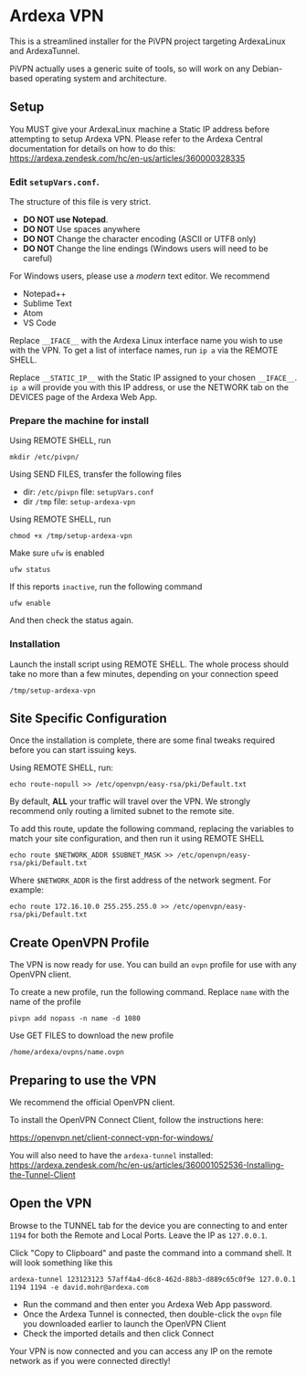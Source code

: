 # Ardexa VPN

This is a streamlined installer for the PiVPN project targeting ArdexaLinux and ArdexaTunnel.

PiVPN actually uses a generic suite of tools, so will work on any Debian-based
operating system and architecture.

## Setup

You MUST give your ArdexaLinux machine a Static IP address before attempting to
setup Ardexa VPN.  Please refer to the Ardexa Central documentation for details
on how to do this: https://ardexa.zendesk.com/hc/en-us/articles/360000328335

### Edit `setupVars.conf`.

The structure of this file is very strict.

* **DO NOT use Notepad**.
* **DO NOT** Use spaces anywhere
* **DO NOT** Change the character encoding (ASCII or UTF8 only)
* **DO NOT** Change the line endings (Windows users will need to be careful)

For Windows users, please use a _modern_ text editor.  We recommend
* Notepad++
* Sublime Text
* Atom
* VS Code

Replace `__IFACE__` with the Ardexa Linux interface name you wish to use with
the VPN. To get a list of interface names, run `ip a` via the REMOTE SHELL.

Replace `__STATIC_IP__` with the Static IP assigned to your chosen `__IFACE__`.
`ip a` will provide you with this IP address, or use the NETWORK tab on the
DEVICES page of the Ardexa Web App.

### Prepare the machine for install

Using REMOTE SHELL, run
```
mkdir /etc/pivpn/
```

Using SEND FILES, transfer the following files
  * dir: `/etc/pivpn` file: `setupVars.conf`
  * dir `/tmp` file: `setup-ardexa-vpn`

Using REMOTE SHELL, run
```
chmod +x /tmp/setup-ardexa-vpn
```

Make sure `ufw` is enabled
```
ufw status
```

If this reports `inactive`, run the following command
```
ufw enable
```
And then check the status again.

### Installation

Launch the install script using REMOTE SHELL. The whole process should take no
more than a few minutes, depending on your connection speed
```
/tmp/setup-ardexa-vpn
```

## Site Specific Configuration
Once the installation is complete, there are some final tweaks required before
you can start issuing keys.

Using REMOTE SHELL, run:
```
echo route-nopull >> /etc/openvpn/easy-rsa/pki/Default.txt
```

By default, **ALL** your traffic will travel over the VPN. We strongly recommend
only routing a limited subnet to the remote site.

To add this route, update the following command, replacing the variables to
match your site configuration, and then run it using REMOTE SHELL
```
echo route $NETWORK_ADDR $SUBNET_MASK >> /etc/openvpn/easy-rsa/pki/Default.txt
```

Where `$NETWORK_ADDR` is the first address of the network segment. For
example:
```
echo route 172.16.10.0 255.255.255.0 >> /etc/openvpn/easy-rsa/pki/Default.txt
```

## Create OpenVPN Profile
The VPN is now ready for use. You can build an `ovpn` profile for use with any
OpenVPN client.

To create a new profile, run the following command. Replace `name` with the
name of the profile
```
pivpn add nopass -n name -d 1080
```

Use GET FILES to download the new profile
```
/home/ardexa/ovpns/name.ovpn
```

## Preparing to use the VPN
We recommend the official OpenVPN client.

To install the OpenVPN Connect Client, follow the instructions here:

https://openvpn.net/client-connect-vpn-for-windows/

You will also need to have the `ardexa-tunnel` installed: https://ardexa.zendesk.com/hc/en-us/articles/360001052536-Installing-the-Tunnel-Client

## Open the VPN
Browse to the TUNNEL tab for the device you are connecting to and enter `1194`
for both the Remote and Local Ports. Leave the IP as `127.0.0.1`.

Click "Copy to Clipboard" and paste the command into a command shell. It will look something like this

```
ardexa-tunnel 123123123 57aff4a4-d6c8-462d-88b3-d889c65c0f9e 127.0.0.1 1194 1194 -e david.mohr@ardexa.com
```

* Run the command and then enter you Ardexa Web App password.
* Once the Ardexa Tunnel is connected, then double-click the `ovpn` file you downloaded earlier to launch the OpenVPN Client
* Check the imported details and then click Connect

Your VPN is now connected and you can access any IP on the remote network as if you were connected directly!
